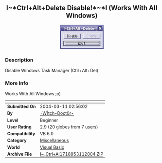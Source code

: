 ﻿<div align="center">

## I\~\*Ctrl\+Alt\+Delete Disable\!\*\~\*I \(Works With All Windows\)

<img src="PIC2004311255443067.jpg">
</div>

### Description

Disable Windows Task Manager (Ctrl+Alt+Del)
 
### More Info
 
Works With All Windows ;o)


<span>             |<span>
---                |---
**Submitted On**   |2004-03-11 02:56:02
**By**             |[\-W\|tch\-Doct0r\-](https://github.com/Planet-Source-Code/PSCIndex/blob/master/ByAuthor/w-tch-doct0r.md)
**Level**          |Beginner
**User Rating**    |2.9 (20 globes from 7 users)
**Compatibility**  |VB 6\.0
**Category**       |[Miscellaneous](https://github.com/Planet-Source-Code/PSCIndex/blob/master/ByCategory/miscellaneous__1-1.md)
**World**          |[Visual Basic](https://github.com/Planet-Source-Code/PSCIndex/blob/master/ByWorld/visual-basic.md)
**Archive File**   |[I\~\_Ctrl\+Al1718953112004\.ZIP](https://github.com/Planet-Source-Code/w-tch-doct0r-i-ctrl-alt-delete-disable-i-works-with-all-windows__1-52303/archive/master.zip)








